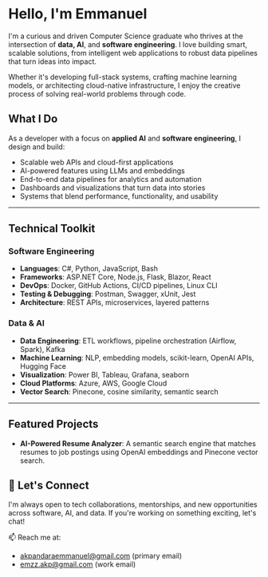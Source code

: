 # Hello, I'm Emmanuel 

I'm a curious and driven Computer Science graduate who thrives at the intersection of **data, AI**, and **software engineering**. I love building smart, scalable solutions, from intelligent web applications to robust data pipelines that turn ideas into impact.

Whether it's developing full-stack systems, crafting machine learning models, or architecting cloud-native infrastructure, I enjoy the creative process of solving real-world problems through code.

##  What I Do

As a developer with a focus on **applied AI** and **software engineering**, I design and build:
- Scalable web APIs and cloud-first applications
- AI-powered features using LLMs and embeddings
- End-to-end data pipelines for analytics and automation
- Dashboards and visualizations that turn data into stories
- Systems that blend performance, functionality, and usability

---

##  Technical Toolkit

###  Software Engineering
- **Languages**: C#, Python, JavaScript, Bash  
- **Frameworks**: ASP.NET Core, Node.js, Flask, Blazor, React  
- **DevOps**: Docker, GitHub Actions, CI/CD pipelines, Linux CLI  
- **Testing & Debugging**: Postman, Swagger, xUnit, Jest  
- **Architecture**: REST APIs, microservices, layered patterns

###  Data & AI
- **Data Engineering**: ETL workflows, pipeline orchestration (Airflow, Spark), Kafka  
- **Machine Learning**: NLP, embedding models, scikit-learn, OpenAI APIs, Hugging Face 
- **Visualization**: Power BI, Tableau, Grafana, seaborn  
- **Cloud Platforms**: Azure, AWS, Google Cloud  
- **Vector Search**: Pinecone, cosine similarity, semantic search

---

##  Featured Projects

- **AI-Powered Resume Analyzer**: A semantic search engine that matches resumes to job postings using OpenAI embeddings and Pinecone vector search.

## 🤝 Let's Connect

I'm always open to tech collaborations, mentorships, and new opportunities across software, AI, and data. If you're working on something exciting, let's chat!

📫 Reach me at:  
- akpandaraemmanuel@gmail.com (primary email)  
- emzz.akp@gmail.com (work email)

<!--
✨ This README appears on my GitHub profile.
Ask me about: AI projects, data engineering, software architecture, or building cool tools.
-->
